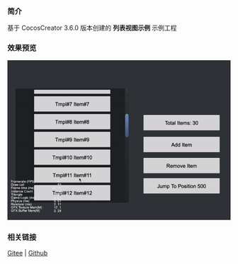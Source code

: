 ### 简介

基于 CocosCreator 3.6.0 版本创建的 **列表视图示例** 示例工程

### 效果预览
![image](../../../gif/202203/2022030202.gif)

### 相关链接
[Gitee](https://gitee.com/mirrors_cocos-creator/example-cases/tree/v2.4.3/assets/cases/02_ui/05_listView) | [Github](https://github.com/cocos-creator/example-cases/tree/v2.4.3/assets/cases/02_ui/05_listView)